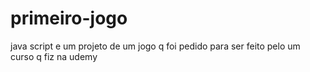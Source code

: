 # primeiro-jogo
java script e um projeto de um jogo q foi pedido para ser feito pelo um curso q fiz na udemy 
